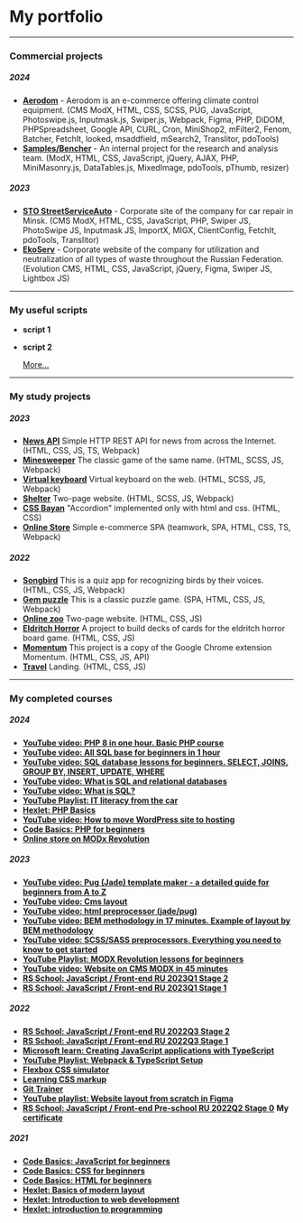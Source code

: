 # My portfolio
___
### Commercial projects
##### 2024
* **[Aerodom](https://github.com/SogoHlopec/portfolio/tree/aerodom)** - Aerodom is an e-commerce offering climate control equipment. (CMS ModX, HTML, CSS, SCSS, PUG, JavaScript, Photoswipe.js, Inputmask.js, Swiper.js, Webpack, Figma, PHP, DiDOM, PHPSpreadsheet, Google API, CURL, Cron, MiniShop2, mFilter2, Fenom, Batcher, FetchIt, looked, msaddfield, mSearch2, Translitor, pdoTools)
* **[Samples/Bencher](https://github.com/SogoHlopec/portfolio/tree/bencher)** - An internal project for the research and analysis team. (ModX, HTML, CSS, JavaScript, jQuery, AJAX, PHP, MiniMasonry.js, DataTables.js, MixedImage, pdoTools, pThumb, resizer)

##### 2023
* **[STO StreetServiceAuto](https://github.com/SogoHlopec/portfolio/tree/strit)** - Corporate site of the company for car repair in Minsk. (CMS ModX, HTML, CSS, JavaScript, PHP, Swiper JS, PhotoSwipe JS, Inputmask JS, ImportX, MIGX, ClientConfig, FetchIt, pdoTools, Translitor)
* **[EkoServ](https://github.com/SogoHlopec/portfolio/tree/eko-serv)** - Corporate website of the company for utilization  and neutralization of all types of waste throughout the Russian Federation. (Evolution CMS, HTML, CSS, JavaScript, jQuery, Figma, Swiper JS, Lightbox JS)
___


### My useful scripts
* **script 1**
* **script 2**

    [More...](https://)
___


### My study projects
##### 2023
* **[News API](https://github.com/SogoHlopec/portfolio/tree/migration-newip-to-ts)** Simple HTTP REST API for news from across the Internet. (HTML, CSS, JS, TS, Webpack)
* **[Minesweeper](https://github.com/SogoHlopec/portfolio/tree/minesweeper)** The classic game of the same name. (HTML, SCSS, JS, Webpack)
* **[Virtual keyboard](https://github.com/SogoHlopec/virtual-keyboard)** Virtual keyboard on the web. (HTML, SCSS, JS, Webpack)
* **[Shelter](https://github.com/SogoHlopec/Shelter)** Two-page website. (HTML, SCSS, JS, Webpack)
* **[CSS Bayan](https://github.com/SogoHlopec/cssBayan)** "Accordion" implemented only with html and css. (HTML, CSS)
* **[Online Store](https://github.com/SogoHlopec/Online_Store)** Simple e-commerce SPA (teamwork, SPA, HTML, CSS, TS, Webpack)

##### 2022
* **[Songbird](https://github.com/SogoHlopec/Songbird)** This is a quiz app for recognizing birds by their voices. (HTML, CSS, JS, Webpack)
* **[Gem puzzle](https://github.com/SogoHlopec/Gem-puzzle)** This is a classic puzzle game. (SPA, HTML, CSS, JS, Webpack)
* **[Online zoo](https://github.com/SogoHlopec/Online-zoo)** Two-page website. (HTML, CSS, JS)
* **[Eldritch Horror](https://github.com/SogoHlopec/Codejam-Eldritch-Horror)** A project to build decks of cards for the eldritch horror board game. (HTML, CSS, JS)
* **[Momentum](https://github.com/SogoHlopec/Momentum)** This project is a copy of the Google Chrome extension Momentum. (HTML, CSS, JS, API)
* **[Travel](https://github.com/SogoHlopec/Travel)** Landing. (HTML, CSS, JS)
___


### My completed courses
##### 2024
* **[YouTube video: PHP 8 in one hour. Basic PHP course](https://www.youtube.com/watch?v=7jws8EEmyHU)**
* **[YouTube video: All SQL base for beginners in 1 hour](https://www.youtube.com/watch?v=5sG9kmXYsKU)**
* **[YouTube video: SQL database lessons for beginners. SELECT, JOINS, GROUP BY, INSERT, UPDATE, WHERE](https://www.youtube.com/watch?v=IK6e1SFCdow)**
* **[YouTube video: What is SQL and relational databases](https://www.youtube.com/watch?v=GQfC0nYrto8)**
* **[YouTube video: What is SQL?](https://www.youtube.com/watch?v=bv5UqdWm-5k)**
* **[YouTube Playlist: IT literacy from the car](https://www.youtube.com/playlist?list=PLcvhF2Wqh7DMGR08yA6oNKJ7WCM0tGd4z)**
* **[Hexlet: PHP Basics](https://learngitbranching.js.org)**
* **[YouTube video: How to move WordPress site to hosting](https://www.youtube.com/watch?v=cOTrLKdx5lc)**
* **[Code Basics: PHP for beginners](https://code-basics.com/ru/languages/php)**
* **[Online store on MODx Revolution](https://dart.agency/blog/obuchenie/internet-magazin-na-modx-revolution.html)**

##### 2023
* **[YouTube video: Pug (Jade) template maker - a detailed guide for beginners from A to Z](https://www.youtube.com/watch?v=FiNtQyaSMO4)**
* **[YouTube video: Cms layout](https://www.youtube.com/watch?v=6K8ZMHyHwpM)**
* **[YouTube video: html preprocessor (jade/pug)](https://www.youtube.com/watch?v=Gu0FHjUIaic)**
* **[YouTube video: BEM methodology in 17 minutes. Example of layout by BEM methodology](https://www.youtube.com/watch?v=HihYQVuH64U)**
* **[YouTube video: SCSS/SASS preprocessors. Everything you need to know to get started](https://www.youtube.com/watch?v=MpzTnr5x_Wg)**
* **[YouTube Playlist: MODX Revolution lessons for beginners](https://www.youtube.com/playlist?list=PLUtLumBPDSPSucAW5U_j-7GG_vbjSTvkm)**
* **[YouTube video: Website on CMS MODX in 45 minutes](https://www.youtube.com/watch?v=bBpkIJzo1eY)**
* **[RS School: JavaScript / Front-end RU 2023Q1 Stage 2](https://rs.school/courses/javascript-ru)**
* **[RS School: JavaScript / Front-end RU 2023Q1 Stage 1](https://rs.school/courses/javascript-ru)**

##### 2022
* **[RS School: JavaScript / Front-end RU 2022Q3 Stage 2](https://rs.school/courses/javascript-ru)**
* **[RS School: JavaScript / Front-end RU 2022Q3 Stage 1](https://rs.school/courses/javascript-ru)**
* **[Microsoft learn: Creating JavaScript applications with TypeScript](https://learn.microsoft.com/ru-ru/training/paths/build-javascript-applications-typescript/)**
* **[YouTube Playlist: Webpack & TypeScript Setup](https://www.youtube.com/playlist?list=PL4cUxeGkcC9hOkGbwzgYFmaxB0WiduYJC)**
* **[Flexbox CSS simulator](https://flexboxfroggy.com/)**
* **[Learning CSS markup](https://ru.learnlayout.com/)**
* **[Git Trainer](https://learngitbranching.js.org/)**
* **[YouTube playlist: Website layout from scratch in Figma](https://www.youtube.com/playlist?list=PL5_s7xdj2Vsw-bCx5nOZJMFIiHwRgok--)**
* **[RS School: JavaScript / Front-end Pre-school RU 2022Q2 Stage 0](https://rs.school/courses/javascript-preschool-ru)**
    **My [certificate](https://app.rs.school/certificate/xc1jcw36)**

##### 2021
* **[Code Basics: JavaScript for beginners](https://code-basics.com/ru/languages/javascript)**
* **[Code Basics: CSS for beginners](https://code-basics.com/ru/languages/css)**
* **[Code Basics: HTML for beginners](https://code-basics.com/ru/languages/html)**
* **[Hexlet: Basics of modern layout](https://ru.hexlet.io/courses/layout-designer-basics)**
* **[Hexlet: Introduction to web development](https://ru.hexlet.io/courses/intro_to_web_development)**
* **[Hexlet: introduction to programming](https://ru.hexlet.io/courses/introduction_to_programming)**
